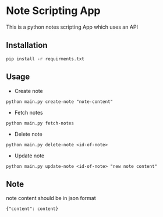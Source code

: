 # Note Scripting App

This is a python notes scripting App which uses an API

## Installation
```
pip install -r requirments.txt
```

## Usage

* Create note

```
python main.py create-note "note-content"
```

* Fetch notes

```
python main.py fetch-notes
```

* Delete note

```
python main.py delete-note <id-of-note>
```

* Update note

```
python main.py update-note <id-of-note> "new note content"
```

## Note

note content should be in json format
```
{"content": content}
```
